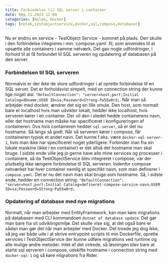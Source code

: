 ```yaml
---
title: Forbindelse til SQL server i container
date: 08q.11.2023 12:00
categories: [Nolek, Docker]
tags: [nolek,testobjectservice,docker,sql,compose,databaser]
---
```

Nu er endnu en service - TestObject Service - kommet på plads. Den skulle i den forbindelse integreres i min ´compose.yaml´ fil, som anvendes til at opsætte alle containers i samme netværk. Det gav nogle udfordringer, i forhold til at få forbundet til SQL serveren og opdatering af databasen på den server.

### Forbindelsen til SQL serveren
Normalvis er der ikke de store udfordringer i at oprette forbindelse til en SQL server. Det er forholdsvist simpelt, med en connection string der kunne lige noget ala: `"DefaultConnection": "server=host,port;Initial Catalog=dbname;USER ID=sa;Password=Strong-Pa55w0rd;`. Når man så arbejder med docker, ændrer det sig en lille smule. Den host, som normalt bare er localhost hvis man udvikler lokalt, hedder ikke localhost, hvis serveren kører i en container. Der vil den i stedet hedde containerens navn, eller det hostname man måske har specificeret i konfigureringen af containeren. Dvs hvis containeren hedder `sql-server`, så er det nu hostname. Så langs så godt. Når så serveren kører i compose, får containeren typisk et andet navn. Det kunne f.eks. være `docker-sql-server-1`, hvis man ikke har specificeret noget yderligere. Forbinder man fra sin lokale maskine (ikke i en container) er det altså det hostname man skal bruge. I sidste ende ville jeg jo gerne have alle mine services og processer i containere, så da TestObjectService blev integreret i compose, var der pludselig ikke længere forbindelse til SQL serveren. Indenfor compose netværket har hver container nemlig et specifikt navn, som man definerer i `compose.yaml`. Det er nu det navn man skal bruge som hostname. Så, i sidste ende, hedder en connection string: `"DefaultConnection": "server=host,port;Initial Catalog=defineret-compose-service-navn;USER ID=sa;Password=Strong-Pa55w0rd;`

### Opdatering af database med nye migrations
Normalt, når man arbejder med EntityFramework, kan man køre migrations på databasen med CLI kommandoen `dotnet ef database update`. Det gør man bare fra sit udviklingsmiljø. Det skulle vise sig, at det også bare er sådan man gør det når man arbejder med Docker. Det troede jeg dog ikke, så jeg var både ude i at skrive entrypoint scripts til min Dockerfile, oprette services i TestObjectService der kunne udføre migrations ved runtime og alle mulige andre metoder. Intet af det virkede, så løsningen blev bare at starte sql serveren i compose, udskifte hostname i connection string med `docker-sql-1` og så køre migrations fra Rider. 
